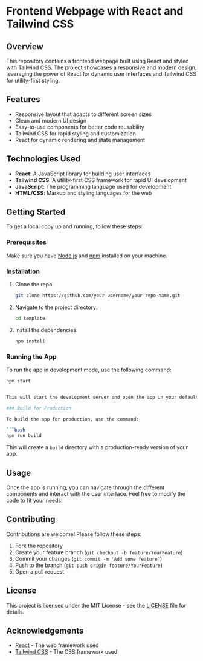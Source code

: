 
# Frontend Webpage with React and Tailwind CSS

## Overview

This repository contains a frontend webpage built using React and styled with Tailwind CSS. The project showcases a responsive and modern design, leveraging the power of React for dynamic user interfaces and Tailwind CSS for utility-first styling.

## Features

- Responsive layout that adapts to different screen sizes
- Clean and modern UI design
- Easy-to-use components for better code reusability
- Tailwind CSS for rapid styling and customization
- React for dynamic rendering and state management

## Technologies Used

- **React**: A JavaScript library for building user interfaces
- **Tailwind CSS**: A utility-first CSS framework for rapid UI development
- **JavaScript**: The programming language used for development
- **HTML/CSS**: Markup and styling languages for the web

## Getting Started

To get a local copy up and running, follow these steps:

### Prerequisites

Make sure you have [Node.js](https://nodejs.org/) and [npm](https://www.npmjs.com/) installed on your machine.

### Installation

1. Clone the repo:
   ```bash
   git clone https://github.com/your-username/your-repo-name.git
   ```

2. Navigate to the project directory:
   ```bash
   cd template
   ```

3. Install the dependencies:
   ```bash
   npm install
   ```

### Running the App

To run the app in development mode, use the following command:

```bash
npm start


This will start the development server and open the app in your default browser.

### Build for Production

To build the app for production, use the command:

```bash
npm run build
```

This will create a `build` directory with a production-ready version of your app.

## Usage

Once the app is running, you can navigate through the different components and interact with the user interface. Feel free to modify the code to fit your needs!

## Contributing

Contributions are welcome! Please follow these steps:

1. Fork the repository
2. Create your feature branch (`git checkout -b feature/YourFeature`)
3. Commit your changes (`git commit -m 'Add some feature'`)
4. Push to the branch (`git push origin feature/YourFeature`)
5. Open a pull request

## License

This project is licensed under the MIT License - see the [LICENSE](LICENSE) file for details.

## Acknowledgements

- [React](https://reactjs.org/) - The web framework used
- [Tailwind CSS](https://tailwindcss.com/) - The CSS framework used
```


